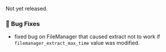 Not yet released.

### 🐛 Bug Fixes
- fixed bug on FileManager that caused extract not to work if `filemanager_extract_max_time` value was modified.
